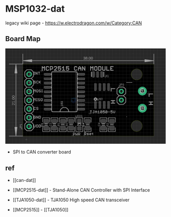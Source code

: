 
# MSP1032-dat

legacy wiki page - https://w.electrodragon.com/w/Category:CAN


## Board Map 

![](2024-04-30-15-17-21.png)

- SPI to CAN converter board 

## ref 

- [[can-dat]]

- [[MCP2515-dat]] - Stand-Alone CAN Controller with SPI Interface
- [[TJA1050-dat]] - TJA1050 High speed CAN transceiver

- [[MCP2515]] - [[TJA1050]]